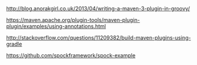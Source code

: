 http://blog.anorakgirl.co.uk/2013/04/writing-a-maven-3-plugin-in-groovy/

https://maven.apache.org/plugin-tools/maven-plugin-plugin/examples/using-annotations.html

http://stackoverflow.com/questions/11209382/build-maven-plugins-using-gradle

https://github.com/spockframework/spock-example